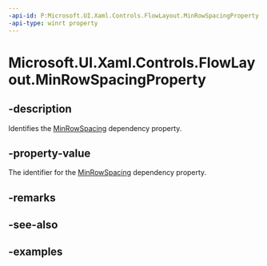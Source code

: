 ```yaml
---
-api-id: P:Microsoft.UI.Xaml.Controls.FlowLayout.MinRowSpacingProperty
-api-type: winrt property
---
```


# Microsoft.UI.Xaml.Controls.FlowLayout.MinRowSpacingProperty

<!--
public static Windows.UI.Xaml.DependencyProperty MinRowSpacingProperty { get; }
-->

## -description

Identifies the [MinRowSpacing](flowlayout_minrowspacing.md) dependency property.

## -property-value

The identifier for the [MinRowSpacing](flowlayout_minrowspacing.md) dependency property.

## -remarks

## -see-also

## -examples


